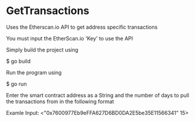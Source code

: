 # GetTransactions

Uses the Etherscan.io API to get address specific transactions

You must input the EtherScan.io 'Key' to use the API

Simply build the project using 

$ go build 

Run the program using 

$ go run 

Enter the smart contract address as a String and the number of days to pull the transactions from in the following format

Examle Input: <"0x7600977Eb9eFFA627D6BD0DA2E5be35E11566341" 15>
